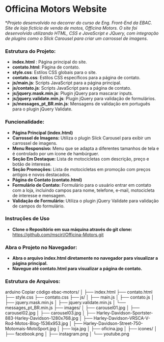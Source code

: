 # Officina Motors Website

**Projeto desenvolvido no decorrer do curso de Eng. Front-End da EBAC. Site de loja fictícia de venda de motos, Officina Motors. O site foi desenvolvido utilizando HTML, CSS e JavaScript e JQuery, com integração de plugins como o Slick Carousel para criar um carrossel de imagens.*

### Estrutura do Projeto:
- **index.html** : Página principal do site.
- **contato.html**: Página de contato.
- **style.css**: Estilos CSS globais para o site.
- **contato.css**: Estilos CSS específicos para a página de contato.
- **js/main.js**: Scripts JavaScript para a página principal.
- **js/contato.js**: Scripts JavaScript para a página de contato.
- **js/jquery.mask.min.js**: Plugin jQuery para mascarar inputs.
- **js/jquery.validate.min.js**: Plugin jQuery para validação de formulários.
- **js/messages_pt_BR.min.js**: Mensagens de validação em português para o plugin jQuery Validate.

### Funcionalidade:
- **Página Principal (index.html)**
- **Carrossel de Imagens:** Utiliza o plugin Slick Carousel para exibir um carrossel de imagens.
- **Menu Responsivo:** Menu que se adapta a diferentes tamanhos de tela e é controlado por um ícone de hambúrguer.
- **Seção Em Destaque:** Lista de motocicletas com descrição, preço e botão de interesse.
- **Seção Promoções:** Lista de motocicletas em promoção com preços antigos e novos destacados.
- **Página de Contato (contato.html)**
- **Formulário de Contato:** Formulário para o usuário entrar em contato com a loja, incluindo campos para nome, telefone, e-mail, motocicleta de interesse e mensagem.
- **Validação de Formulário:** Utiliza o plugin jQuery Validate para validação de campos do formulário.

### Instruções de Uso
- **Clone o Repositório em sua máquina através do git clone:** https://github.com/mscirl/Officina-Motors.git

### Abra o Projeto no Navegador:
- **Abra o arquivo index.html diretamente no navegador para visualizar a página principal.**
- **Navegue até contato.html para visualizar a página de contato.**

### Estrutura de Arquivos:
arduino
Copiar código
ebac-motors/
│
├── index.html
├── contato.html
├── style.css
├── contato.css
├── js/
│   ├── main.js
│   ├── contato.js
│   ├── jquery.mask.min.js
│   ├── jquery.validate.min.js
│   └── messages_pt_BR.min.js
├── images/
│   ├── carousel01.jpg
│   ├── carousel02.jpg
│   ├── carousel03.jpg
│   ├── Harley-Davidson-Sportster-883-Harley-Davidson-1280x768.jpg
│   ├── Harley-Davidson-VRSCA-V-Rod-Motos-Blog-1536x953.jpg
│   ├── Harley-Davidson-Street-750-Motomais-MotoSport.jpg
│   ├── loja.jpg
│   ├── oficina.jpg
│   ├── icones/
│       ├── facebook.png
│       ├── instagram.png
│       └── youtube.png


